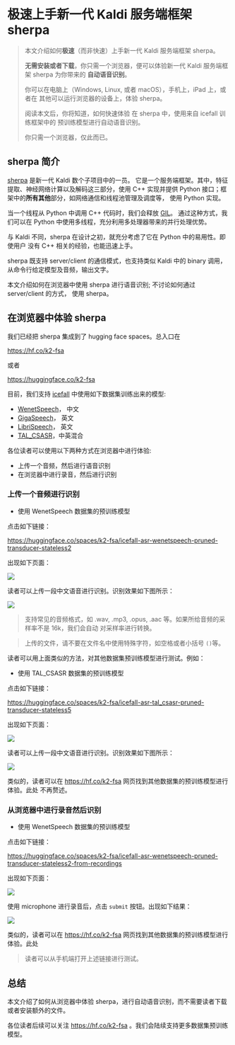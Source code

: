 # 极速上手新一代 Kaldi 服务端框架 sherpa

> 本文介绍如何**极速**（而非快速）上手新一代 Kaldi 服务端框架 sherpa。
>
> **无需安装或者下载**，你只需一个浏览器，便可以体验新一代 Kaldi 服务端框架
> sherpa 为你带来的 **自动语音识别**。
>
> 你可以在电脑上（Windows, Linux, 或者 macOS），手机上，iPad 上，或者在
> 其他可以运行浏览器的设备上，体验 sherpa。
>
> 阅读本文后，你将知道，如何快速体验 在 sherpa 中，使用来自 icefall 训练框架中的
> 预训练模型进行自动语音识别。
>
> 你只需一个浏览器，仅此而已。

## sherpa 简介

[sherpa](https://github.com/k2-fsa/sherpa) 是新一代 Kaldi 数个子项目中的一员。
它是一个服务端框架。其中，特征提取、神经网络计算以及解码这三部分，使用 C++
实现并提供 Python 接口；框架中的**所有其他**部分，如网络通信和线程池管理及调度等，
使用 Python 实现。

当一个线程从 Python 中调用 C++ 代码时，我们会释放
[GIL](https://docs.python.org/3/c-api/init.html#releasing-the-gil-from-extension-code)。
通过这种方式，我们可以在 Python 中使用多线程，充分利用多处理器带来的并行处理优势。

与 Kaldi 不同，sherpa 在设计之初，就充分考虑了它在 Python 中的易用性。即使用户
没有 C++ 相关的经验，也能迅速上手。

sherpa 既支持 server/client 的通信模式，也支持类似 Kaldi 中的 binary 调用，
从命令行给定模型及音频，输出文字。

本文介绍如何在浏览器中使用 sherpa 进行语音识别; 不讨论如何通过 server/client 的方式，
使用 sherpa。


## 在浏览器中体验 sherpa

我们已经把 sherpa 集成到了 hugging face spaces。总入口在

https://hf.co/k2-fsa

或者

https://huggingface.co/k2-fsa


目前，我们支持 [icefall](https://github.com/k2-fsa/icefall) 中使用如下数据集训练出来的模型:

- [WenetSpeech](https://github.com/wenet-e2e/WenetSpeech)， 中文
- [GigaSpeech](https://github.com/SpeechColab/GigaSpeech)， 英文
- [LibriSpeech](https://www.openslr.org/12)， 英文
- [TAL_CSASR](https://ai.100tal.com/dataset)，中英混合


各位读者可以使用以下两种方式在浏览器中进行体验:

- 上传一个音频，然后进行语音识别
- 在浏览器中进行录音，然后进行识别

### 上传一个音频进行识别

- 使用 WenetSpeech 数据集的预训练模型

点击如下链接：

https://huggingface.co/spaces/k2-fsa/icefall-asr-wenetspeech-pruned-transducer-stateless2

出现如下页面：

![](https://github.com/k2-fsa/next-gen-kaldi-wechat/raw/master/pic/2022-07-15-wenetspeech-1.png)

读者可以上传一段中文语音进行识别。识别效果如下图所示：

![](https://github.com/k2-fsa/next-gen-kaldi-wechat/raw/master/pic/2022-07-15-wenetspeech-2.png)

> 支持常见的音频格式，如 .wav, .mp3, .opus, .aac 等。如果所给音频的采样率不是 16k，我们会自动
> 对采样率进行转换。

> 上传的文件，请不要在文件名中使用特殊字符，如空格或者小括号 `()`等。

读者可以用上面类似的方法，对其他数据集预训练模型进行测试。例如：

- 使用 TAL_CSASR  数据集的预训练模型

点击如下链接：

https://huggingface.co/spaces/k2-fsa/icefall-asr-tal_csasr-pruned-transducer-stateless5

出现如下页面：

![](https://github.com/k2-fsa/next-gen-kaldi-wechat/blob/master/pic/2022-07-15-tal_csasr-1.png)

读者可以上传一段中文语音进行识别。识别效果如下图所示：

![](https://github.com/k2-fsa/next-gen-kaldi-wechat/blob/master/pic/2022-07-15-tal_csasr-2.png)


类似的，读者可以在 https://hf.co/k2-fsa 网页找到其他数据集的预训练模型进行体验。此处
不再赘述。

### 从浏览器中进行录音然后识别

- 使用 WenetSpeech 数据集的预训练模型

点击如下链接：

https://huggingface.co/spaces/k2-fsa/icefall-asr-wenetspeech-pruned-transducer-stateless2-from-recordings

出现如下页面：

![](https://github.com/k2-fsa/next-gen-kaldi-wechat/raw/master/pic/2022-07-15-wenetspeech-3.png)

使用 microphone 进行录音后，点击 `submit` 按钮。出现如下结果：

![](https://github.com/k2-fsa/next-gen-kaldi-wechat/raw/master/pic/2022-07-15-wenetspeech-4.png)

类似的，读者可以在 https://hf.co/k2-fsa 网页找到其他数据集的预训练模型进行体验。此处

> 读者可以从手机端打开上述链接进行测试。

## 总结

本文介绍了如何从浏览器中体验 sherpa，进行自动语音识别，而不需要读者下载或者安装额外的文件。

各位读者后续可以关注 https://hf.co/k2-fsa 。我们会陆续支持更多数据集预训练模型。
